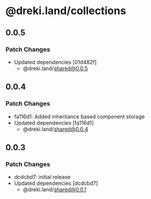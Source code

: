 # @dreki.land/collections

## 0.0.5

### Patch Changes

- Updated dependencies [01d482f]
  - @dreki.land/shared@0.0.5

## 0.0.4

### Patch Changes

- fa116d1: Added inheritance based component storage
- Updated dependencies [fa116d1]
  - @dreki.land/shared@0.0.4

## 0.0.3

### Patch Changes

- dcdcbd7: initial release
- Updated dependencies [dcdcbd7]
  - @dreki.land/shared@0.0.1
